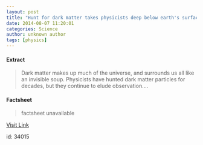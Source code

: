 ```yaml
---
layout: post
title: "Hunt for dark matter takes physicists deep below earth's surface, where WIMPS can't hide"
date: 2014-08-07 11:20:01
categories: Science
author: unknown author
tags: [physics]
---
```



#### Extract
>Dark matter makes up much of the universe, and surrounds us all like an invisible soup. Physicists have hunted dark matter particles for decades, but they continue to elude observation....

#### Factsheet
>factsheet unavailable

[Visit Link](http://phys.org/news326612704.html)

id:   34015
